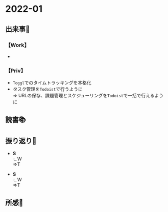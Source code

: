 # 2022-01
## 出来事:running:
### 【Work】
* 
### 【Priv】
* `Toggl`でのタイムトラッキングを本格化
* タスク管理を`Todoist`で行うように  
⇒ URLの保存、課題管理とスケジューリングを`Todoist`で一括で行えるように

## 読書:books:

## 振り返り:eyes:
* **S**<br>
∟W<br>
⇒T

* **S**<br>
∟W<br>
⇒T

## 所感:clap:
